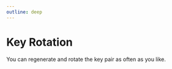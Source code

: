 ```yaml
---
outline: deep
---
```


# Key Rotation

You can regenerate and rotate the key pair as often as you like.
